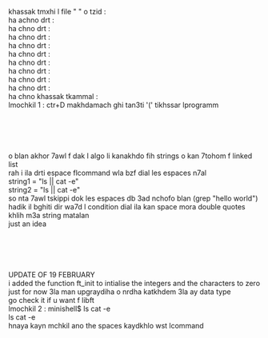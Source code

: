khassak tmxhi l file "   " o tzid : <br>
ha achno drt :<br>
ha chno drt :<br>
ha chno drt :<br>
ha chno drt :<br>
ha chno drt :<br>
ha chno drt :<br>
ha chno drt :<br>
ha chno drt :<br>
ha chno drt :<br>
ha chno khassak tkammal : <br>
lmochkil 1 : ctr+D makhdamach ghi tan3ti '(' tikhssar lprogramm<br>
<br>
<br>
<br>
<br>
<br>
o blan akhor 7awl f dak l algo li kanakhdo fih strings o kan 7tohom f linked list<br>
rah i ila drti espace flcommand wla bzf dial les espaces n7al <br>
string1 = "ls          || cat       -e"<br>
string2 = "ls || cat -e"<br>
so nta 7awl tskippi dok les espaces db 3ad nchofo blan (grep "hello world")<br>
hadik il bghiti dir wa7d l condition dial ila kan space mora double quotes khlih m3a string matalan <br>
just an idea<br>
<br>
<br>
<br>
<br>
<br>
UPDATE OF 19 FEBRUARY<br>
i added the function ft_init to intialise the integers and the characters to zero<br>
just for now 3la man upgraydiha o nrdha katkhdem 3la ay data type<br>
go check it if u want f libft<br>
lmochkil 2 : minishell$ ls        cat     -e<br>
ls        cat     -e <br>
hnaya kayn mchkil ano the spaces kaydkhlo wst lcommand<br>
